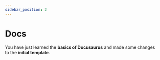 ```yaml
---
sidebar_position: 2
---
```


# Docs

You have just learned the **basics of Docusaurus** and made some changes to the **initial template**.
